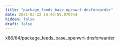 ```yaml
---
title: "package_feeds_base_openwrt-dnsforwarder"
date: 2021-02-22 14:40:59.076944
hidden: false
draft: false
---
```


x86/64/package_feeds_base_openwrt-dnsforwarder

